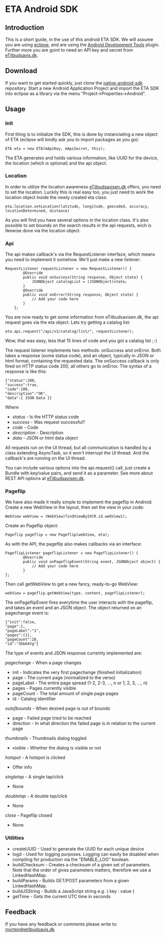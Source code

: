 # ETA Android SDK

## Introduction
This is a short guide, in the use of this android ETA SDK. We will assume you are using [eclipse](http://www.eclipse.org/), 
and are using the [Android Development Tools](http://developer.android.com/tools/sdk/eclipse-adt.html) plugin. 
Further more you are goint to need an API key and secret from [eTilbudsavis.dk](https://etilbudsavis.dk/developers/api/).

## Download
If you want to get started quickly, just clone the [native-android-sdk](https://github.com/eTilbudsavis/native-android-sdk.git) repository.
Start a new Android Application Project and import the ETA SDK into eclipse as a library via the menu "Project->Properties->Android".

## Usage


### Init
First thing is to initialize the SDK, this is done by instanciating a new 
object of ETA (eclipse will kindly ask you to import packages as you go):

	ETA eta = new ETA(mApiKey, mApiSecret, this);

The ETA generates and holds various information, like UUID for the device, the 
location (which is optional) and the api object.

### Location
In order to utilize the location awareness 
[eTilbudsavisen.dk](https://etilbudsavis.dk/developers/docs/) offers, you need 
to set the location. Luckily this is real easy too, you just need to work the 
location object inside the newly created eta class:

	eta.location.setLocation(latitude, longitude, geocoded, accuracy, locationDetermined, distance)

As you will find you have several options in the location class. It's also
possible to set bounds on the search results in the api requests, wich is likewise
done via the location object.

### Api
The api makes callback's via the RequestListener interface, which means you 
need to implement it somehow. We'll just make a new listener:

	RequestListener requestListener = new RequestListener() {
			@Override
			public void onSuccess(String response, Object state) {
				JSONObject catalogList = (JSONObject)state;
			}
			@Override
			public void onError(String response, Object state) {
				// Add your code here
			}
		};

You are now ready to get some information from eTilbudsavisen.dk, the api request
goes via the eta object. Lets try getting a catalog list:

	eta.api.request("/api/v1/catalog/list/", requestListener);

Wow, that was easy, less that 15 lines of code and you got a catalog list ;-)

The request listener implements two methods: onSuccess and onError. Both takes 
a response (some status code), and an object, typically in JSON or html format, 
containing the requested data. The onSuccess callback is only fired on HTTP 
status code 200, all others go to onError. The syntax of a response is like this:

	{"status":200,
	"success":true,
	"code":100,
	"description":"OK",
	"data":{ JSON Data }}

Where
* _status_ - Is the HTTP status code
* _success_ - Was request successful?
* _code_ - Code
* _description_ - Description
* _data_ - JSON or html data object


All requests run on the UI thread, but all communication is handled by a class 
extending AsyncTask, so it won't interrupt the UI thread. And the callback's 
are running on the UI thread.

You can include various options into the api.request() call, just create a Bundle 
with key/value pairs, and send it as a parameter. See more about REST API options 
at [eTilbudsavisen.dk](https://etilbudsavis.dk/developers/docs/).


### Pageflip

We have also made it really simple to implement the pageflip in Android.
Create a new WebView in the layout, then set the view in your code:

	WebView webView = (WebView)findViewById(R.id.webView1);

Create an Pageflip object:

	Pageflip pageflip = new Pageflip(webView, eta);

As with the API, the pageflip also makes callbacks via an interface:

	PageflipListener pageflipListener = new PageflipListener() {
			@Override
			public void onPageflipEvent(String event, JSONObject object) {
				// Add your code here
			}
	};

Then call getWebView to get a new fancy, ready-to-go WebView:

	webView = pageflip.getWebView(type, content, pageflipListener);

The onPageflipEvent fires everytime the user interacts with the pageflip, and takes
an event and an JSON object. The object returned on an pagechange event is:

	{"init":false,
	"page":1,
	"pageLabel":"1",
	"pages":[1],
	"pageCount":28,
	"id":"3bb64Yg"}

The type of events and JSON response currently implemented are:

_pagechange_ - When a page changes
* init - Indicates the very first pagechange (finished initialization)
* page - The current page (normalized to the verso)
* pageLabel - The entire page spread (1-2, 2-3, ..., n or 1, 2, 3, ..., n)
* pages - Pages currently visible
* pageCount - The total amount of single page pages
* id - Catalog identifier

_outofbounds_ - When desired page is out of bounds 	
* page - Failed page tried to be reached
* direction - In what direction the failed page is in relation to the current page

_thumbnails_ - Thumbnails dialog toggled 	
* visible - Whether the dialog is visible or not

_hotspot_ - A hotspot is clicked
* Offer info

_singletap_ - A single tap/click
* None

_doubletap_ - A double tap/click
* None

_close_ - Pageflip closed
* None

### Utilities

* createUUID - Used to generate the UUID for each unique device
* logd - Used for logging purposes. Logging can easily be disabled when compiling
for production via the "ENABLE_LOG" boolean.
* buildChecksum - Creates a checksum of a given set of parameters. Note that
the order of gives parameters matters, therefore we use a LinkedHashMap.
* buildParams - Builds GET/POST parameters from a given LinkedHashMap.
* buildJSString - Builds a JavaScript string e.g. { key : value }
* getTime - Gets the current UTC time in seconds

## Feedback
If you have any feedback or comments please write to: morten@etilbudsavis.dk

